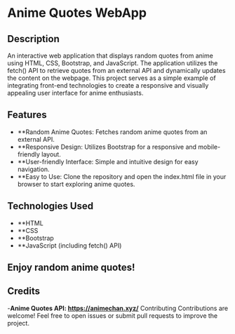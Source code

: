 # Anime Quotes WebApp

## Description
An interactive web application that displays random quotes from anime using HTML, CSS, Bootstrap, and JavaScript. The application utilizes the fetch() API to retrieve quotes from an external API and dynamically updates the content on the webpage. This project serves as a simple example of integrating front-end technologies to create a responsive and visually appealing user interface for anime enthusiasts.

## Features
- **Random Anime Quotes: Fetches random anime quotes from an external API.
- **Responsive Design: Utilizes Bootstrap for a responsive and mobile-friendly layout.
- **User-friendly Interface: Simple and intuitive design for easy navigation.
- **Easy to Use: Clone the repository and open the index.html file in your browser to start exploring anime quotes.

## Technologies Used
- **HTML
- **CSS
- **Bootstrap
- **JavaScript (including fetch() API)

## Enjoy random anime quotes!

## Credits
-**Anime Quotes API: https://animechan.xyz/**
Contributing
Contributions are welcome! Feel free to open issues or submit pull requests to improve the project.
